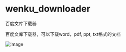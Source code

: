 # wenku_downloader
百度文库下载器

百度文库下载器，可以下载word，pdf, ppt, txt格式的文档


![image](https://github.com/T1n9/wenku_downloader/edit/master/capture.PNG)



